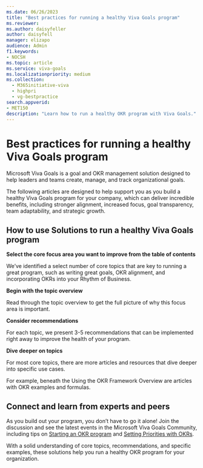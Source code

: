 ```yaml
---
ms.date: 06/26/2023
title: "Best practices for running a healthy Viva Goals program"
ms.reviewer: 
ms.author: daisyfeller
author: daisyfell
manager: elizapo
audience: Admin
f1.keywords:
- NOCSH
ms.topic: article
ms.service: viva-goals
ms.localizationpriority: medium
ms.collection:
  - M365initiative-viva
  - highpri
  - vg-bestpractice
search.appverid:
- MET150
description: "Learn how to run a healthy OKR program with Viva Goals."
---
```


# Best practices for running a healthy Viva Goals program

Microsoft Viva Goals is a goal and OKR management solution designed to help leaders and teams create, manage, and track organizational goals. 

The following articles are designed to help support you as you build a healthy Viva Goals program for your company, which can deliver incredible benefits, including stronger alignment, increased focus, goal transparency, team adaptability, and strategic growth. 

## How to use Solutions to run a healthy Viva Goals program

**Select the core focus area you want to improve from the table of contents**

We’ve identified a select number of core topics that are key to running a great program, such as writing great goals, OKR alignment, and incorporating OKRs into your Rhythm of Business.

**Begin with the topic overview**

Read through the topic overview to get the full picture of why this focus area is important. 

**Consider recommendations**

For each topic, we present 3-5 recommendations that can be implemented right away to improve the health of your program. 

**Dive deeper on topics**

For most core topics, there are more articles and resources that dive deeper into specific use cases. 

For example, beneath the Using the OKR Framework Overview are articles with OKR examples and formulas.  

## Connect and learn from experts and peers 

As you build out your program, you don’t have to go it alone! Join the discussion and see the latest events in the Microsoft Viva Goals Community, including tips on [Starting an OKR program](https://techcommunity.microsoft.com/t5/starting-an-okr-program/bd-p/Starting_an_OKR_Program) and [Setting Priorities with OKRs](https://techcommunity.microsoft.com/t5/setting-priorities-with-okrs/bd-p/Setting_Priorities_with_OKRs). 

With a solid understanding of core topics, recommendations, and specific examples, these solutions help you run a healthy OKR program for your organization. 
